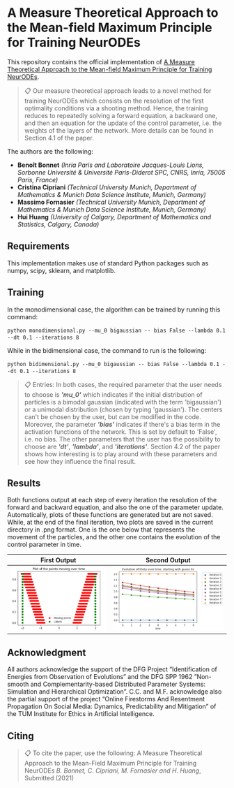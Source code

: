# A Measure Theoretical Approach to the Mean-field Maximum Principle for Training NeurODEs

This repository contains the official implementation of [A Measure Theoretical Approach to the Mean-field Maximum Principle for Training NeurODEs](https://arxiv.org/). 

>📋  Our measure theoretical approach leads to a novel method for training NeurODEs which consists on the resolution of the first optimality conditions via a shooting method. Hence, the training reduces to repeatedly solving a forward equation, a backward one, and then an equation for the update of the control parameter, i.e. the weights of the layers of the network. More details can be found in Section 4.1 of the paper.

The authors are the following:
* **Benoît Bonnet** _(Inria Paris and Laboratoire Jacques-Louis Lions, Sorbonne Université & Université Paris-Diderot SPC, CNRS, Inria, 75005 Paris, France)_ 
* **Cristina Cipriani** _(Technical University Munich, Department of Mathematics & Munich Data Science Institute, Munich, Germany)_
* **Massimo Fornasier** _(Technical University Munich, Department of Mathematics & Munich Data Science Institute, Munich, Germany)_
* **Hui Huang** _(University of Calgary, Department of Mathematics and Statistics, Calgary, Canada)_

## Requirements

This implementation makes use of standard Python packages such as numpy, scipy, sklearn, and matplotlib.

## Training

In the monodimensional case, the algorithm can be trained by running this command:

```train
python monodimensional.py --mu_0 bigaussian -- bias False --lambda 0.1 --dt 0.1 --iterations 8
```
While in the bidimensional case, the command to run is the following:

```train
python bidimensional.py --mu_0 bigaussian -- bias False --lambda 0.1 --dt 0.1 --iterations 8
```

>📋  Entries: In both cases, the required parameter that the user needs to choose is _**'mu_0'**_ which indicates if the initial distribution of particles is a bimodal gaussian (indicated with the term 'bigaussian') or a unimodal distribution (chosen by typing 'gaussian'). The centers can't be chosen by the user, but can be modified in the code. Moreover, the parameter _**'bias'**_ indicates if there's a bias term in the activation functions of the network. This is set by default to 'False', i.e. no bias. The other parameters that the user has the possibility to choose are _**'dt'**_, _**'lambda'**_, and _**'iterations'**_. Section 4.2 of the paper shows how interesting is to play around with these parameters and see how they influence the final result.  

## Results

Both functions output at each step of every iteration the resolution of the forward and backward equation, and also the one of the parameter update. Automatically, plots of these functions are generated but are not saved. While, at the end of the final iteration, two plots are saved in the current directory in .png format. One is the one below that represents the movement of the particles, and the other one contains the evolution of the control parameter in time.

First Output             |  Second Output
:-------------------------:|:-------------------------:
![](https://github.com/CristinaCipriani/Mean-fieldPMP-NeurODE-training/blob/main/images/bimodal_evolution.PNG)  |  ![](https://github.com/CristinaCipriani/Mean-fieldPMP-NeurODE-training/blob/main/images/evolution_theta_from_zeros.png)

## Acknowledgment
All authors acknowledge the support of the DFG Project ”Identification of Energies from Observation of Evolutions” and the DFG SPP 1962 ”Non-smooth and Complementarity-based Distributed Parameter Systems: Simulation and Hierarchical Optimization”. C.C. and M.F. acknowledge also the partial support of the project “Online Firestorms And Resentment Propagation On Social Media: Dynamics, Predictability and Mitigation” of the TUM Institute for Ethics in Artificial Intelligence.

## Citing

>📋 To cite the paper, use the following:
A Measure Theoretical Approach to the Mean-Field Maximum Principle for Training NeurODEs _B. Bonnet, C. Cipriani, M. Fornasier and H. Huang_, Submitted (2021)
